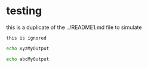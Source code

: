 # testing

this is a duplicate of the ../README1.md file to simulate

```
this is ignored
```

```bash docs-ci-output-contains="xyzMyOutput"
echo xyzMyOutput
```

```bash docs-ci-output-contains="abcMyOutput"
echo abcMyOutput
```



